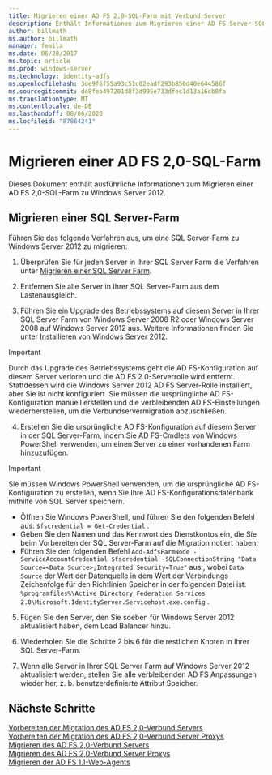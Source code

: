 ```yaml
---
title: Migrieren einer AD FS 2,0-SQL-Farm mit Verbund Server
description: Enthält Informationen zum Migrieren einer AD FS Server-SQL-Farm mit 2,0 zu Windows Server 2012.
author: billmath
ms.author: billmath
manager: femila
ms.date: 06/28/2017
ms.topic: article
ms.prod: windows-server
ms.technology: identity-adfs
ms.openlocfilehash: 3de9f6f55a93c51c02eadf293b850d40e644586f
ms.sourcegitcommit: de8fea497201d8f3d995e733dfec1d13a16cb8fa
ms.translationtype: MT
ms.contentlocale: de-DE
ms.lasthandoff: 08/06/2020
ms.locfileid: "87864241"
---
```

# <a name="migrate-an-ad-fs-20-sql-farm"></a>Migrieren einer AD FS 2,0-SQL-Farm  
Dieses Dokument enthält ausführliche Informationen zum Migrieren einer AD FS 2,0-SQL-Farm zu Windows Server 2012.


## <a name="migrate-a-sql-server-farm"></a>Migrieren einer SQL Server-Farm  
 Führen Sie das folgende Verfahren aus, um eine SQL Server-Farm zu Windows Server 2012 zu migrieren:  
  
1.  Überprüfen Sie für jeden Server in Ihrer SQL Server Farm die Verfahren unter [Migrieren einer SQL Server Farm](prepare-to-migrate-a-sql-server-farm.md).  
  
2.  Entfernen Sie alle Server in Ihrer SQL Server-Farm aus dem Lastenausgleich.  
  
3.  Führen Sie ein Upgrade des Betriebssystems auf diesem Server in Ihrer SQL Server Farm von Windows Server 2008 R2 oder Windows Server 2008 auf Windows Server 2012 aus. Weitere Informationen finden Sie unter [Installieren von Windows Server 2012](/previous-versions/windows/it-pro/windows-server-2012-R2-and-2012/jj134246(v=ws.11)).  
  
> [!IMPORTANT]
>  Durch das Upgrade des Betriebssystems geht die AD FS-Konfiguration auf diesem Server verloren und die AD FS 2.0-Serverrolle wird entfernt. Stattdessen wird die Windows Server 2012 AD FS Server-Rolle installiert, aber Sie ist nicht konfiguriert. Sie müssen die ursprüngliche AD FS-Konfiguration manuell erstellen und die verbleibenden AD FS-Einstellungen wiederherstellen, um die Verbundservermigration abzuschließen.  
  
4. Erstellen Sie die ursprüngliche AD FS-Konfiguration auf diesem Server in der SQL Server-Farm, indem Sie AD FS-Cmdlets von Windows PowerShell verwenden, um einen Server zu einer vorhandenen Farm hinzuzufügen.  
  
> [!IMPORTANT]
>  Sie müssen Windows PowerShell verwenden, um die ursprüngliche AD FS-Konfiguration zu erstellen, wenn Sie Ihre AD FS-Konfigurationsdatenbank mithilfe von SQL Server speichern.  

  - Öffnen Sie Windows PowerShell, und führen Sie den folgenden Befehl aus: `$fscredential = Get-Credential` .  
  - Geben Sie den Namen und das Kennwort des Dienstkontos ein, die Sie beim Vorbereiten der SQL Server-Farm auf die Migration notiert haben.  
  - Führen Sie den folgenden Befehl `Add-AdfsFarmNode -ServiceAccountCredential $fscredential -SQLConnectionString "Data Source=<Data Source>;Integrated Security=True"` aus:, wobei `Data Source` der Wert der Datenquelle in dem Wert der Verbindungs Zeichenfolge für den Richtlinien Speicher in der folgenden Datei ist: `%programfiles%\Active Directory Federation Services 2.0\Microsoft.IdentityServer.Servicehost.exe.config` .  
  
5. Fügen Sie den Server, den Sie soeben für Windows Server 2012 aktualisiert haben, dem Load Balancer hinzu.  
  
6. Wiederholen Sie die Schritte 2 bis 6 für die restlichen Knoten in Ihrer SQL Server-Farm.  
  
7. Wenn alle Server in Ihrer SQL Server Farm auf Windows Server 2012 aktualisiert werden, stellen Sie alle verbleibenden AD FS Anpassungen wieder her, z. b. benutzerdefinierte Attribut Speicher.  

## <a name="next-steps"></a>Nächste Schritte
 [Vorbereiten der Migration des AD FS 2,0-Verbund Servers](prepare-to-migrate-ad-fs-fed-server.md)   
 [Vorbereiten der Migration des AD FS 2,0-Verbund Server Proxys](prepare-to-migrate-ad-fs-fed-proxy.md)   
 [Migrieren des AD FS 2,0-Verbund Servers](migrate-the-ad-fs-fed-server.md)   
 [Migrieren des AD FS 2,0-Verbund Server Proxys](migrate-the-ad-fs-2-fed-server-proxy.md)   
 [Migrieren der AD FS 1.1-Web-Agents](migrate-the-ad-fs-web-agent.md)
